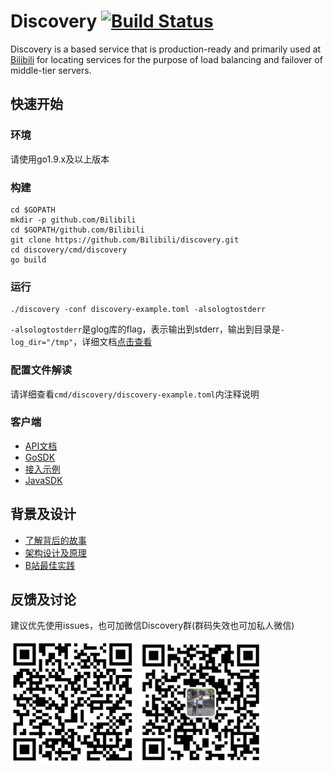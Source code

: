 # Discovery [![Build Status](https://travis-ci.org/Bilibili/discovery.svg?branch=master)](https://travis-ci.org/Bilibili/discovery)

Discovery is a based service that is production-ready and primarily used at [Bilibili](https://www.bilibili.com/) for locating services for the purpose of load balancing and failover of middle-tier servers.

## 快速开始

### 环境

请使用go1.9.x及以上版本

### 构建
```shell
cd $GOPATH
mkdir -p github.com/Bilibili
cd $GOPATH/github.com/Bilibili
git clone https://github.com/Bilibili/discovery.git
cd discovery/cmd/discovery
go build
```

### 运行
```shell
./discovery -conf discovery-example.toml -alsologtostderr
```

`-alsologtostderr`是glog库的flag，表示输出到stderr，输出到目录是`-log_dir="/tmp"`，详细文档[点击查看](https://godoc.org/github.com/golang/glog)

### 配置文件解读

请详细查看`cmd/discovery/discovery-example.toml`内注释说明

### 客户端 

* [API文档](doc/api.md)
* [GoSDK](naming/client.go)
* [接入示例](naming/example_test.go)
* [JavaSDK](https://github.com/flygit/discoveryJavaSDK)

## 背景及设计

* [了解背后的故事](doc/intro.md)
* [架构设计及原理](doc/arch.md)
* [B站最佳实践](doc/practice.md)

## 反馈及讨论

建议优先使用issues，也可加微信Discovery群(群码失效也可加私人微信)

<img width="200" height="200" src="doc/discovery_wechat.png" />
<img width="200" height="200" src="doc/felixhao_wechat.png" />
